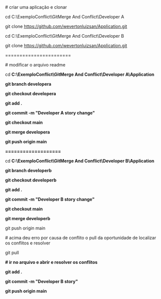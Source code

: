 \# criar uma aplicação e clonar



cd C:\\ExemploConflict\\GitMerge And Conflict\\Developer A

git clone https://github.com/wevertonluizsan/Application.git



cd C:\\ExemploConflict\\GitMerge And Conflict\\Developer B

git clone https://github.com/wevertonluizsan/Application.git





=======================



\# modificar o arquivo readme



cd **C:\\ExemploConflict\\GitMerge And Conflict\\Developer A\\Application**



**git branch developera**



**git checkout developera**



**git add .**



**git commit -m "Developer A story change"**



**git checkout main**



**git merge developera**



**git push origin main**







**===================**





cd **C:\\ExemploConflict\\GitMerge And Conflict\\Developer B\\Application**

**git branch developerb**

**git checkout developerb**

**git add .**

**git commit -m "Developer B story change"**

**git checkout main**

**git merge developerb**

git push origin main



\# acima deu erro por causa de conflito o pull da oportunidade de localizar os conflitos e resolver



git pull



**# ir no arquivo e abrir e resolver os conflitos**



**git add .**



**git commit -m "Developer B story"**

**git push origin main**







